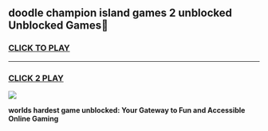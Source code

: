 
## doodle champion island games 2 unblocked Unblocked Games👋
<h3>
<a href="https://premium.freeplayer.one?title=doodle_champion_island_games_2_unblocked&ref=16F">CLICK TO PLAY</a></h3>
<hr>

<h3>
<a href="https://premium.freeplayer.one?title=doodle_champion_island_games_2_unblocked&ref=16F">CLICK 2 PLAY</a>
  
</h3>

<a href="https://premium.freeplayer.one?title=doodle_champion_island_games_2_unblocked&ref=16F/"><img src="https://clearcache.store/games.png"></a>


**worlds hardest game unblocked: Your Gateway to Fun and Accessible Online Gaming**
